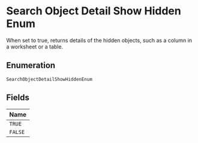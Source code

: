 
# Search Object Detail Show Hidden Enum

When set to true, returns details of the hidden objects, such as a column in a worksheet or a table.

## Enumeration

`SearchObjectDetailShowHiddenEnum`

## Fields

| Name |
|  --- |
| `TRUE` |
| `FALSE` |

